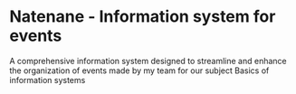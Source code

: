 # Natenane - Information system for events
A comprehensive information system designed to streamline and enhance the organization of events made by my team for our subject Basics of information systems
